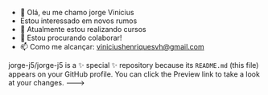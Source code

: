 - 👋 Olá, eu me chamo jorge Vinicius
- Estou interessado em novos rumos
- 🌱 Atualmente estou realizando cursos
- 💞️ Estou procurando colaborar!
- 📫 Como me alcançar: viniciushenriquesvh@gmail.com

jorge-j5/jorge-j5 is a ✨ special ✨ repository because its `README.md` (this file) appears on your GitHub profile.
You can click the Preview link to take a look at your changes.
--->
